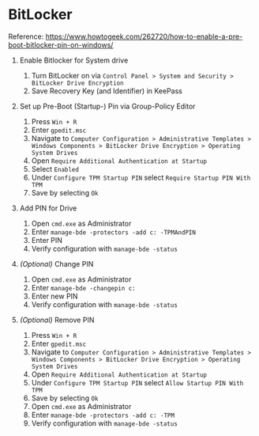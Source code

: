 # BitLocker
Reference: https://www.howtogeek.com/262720/how-to-enable-a-pre-boot-bitlocker-pin-on-windows/

1. Enable Bitlocker for System drive
   1. Turn BitLocker on via `Control Panel > System and Security > BitLocker Drive Encryption` 
   2. Save Recovery Key (and Identifier) in KeePass
2. Set up Pre-Boot (Startup-) Pin via Group-Policy Editor
   1. Press `Win + R`
   2. Enter `gpedit.msc`
   3. Navigate to `Computer Configuration > Administrative Templates > Windows Components > BitLocker Drive Encryption > Operating System Drives`
   4. Open `Require Additional Authentication at Startup`
   5. Select `Enabled`
   6. Under `Configure TPM Startup PIN` select `Require Startup PIN With TPM`
   7. Save by selecting `Ok`
3. Add PIN for Drive
   1. Open `cmd.exe` as Administrator
   2. Enter `manage-bde -protectors -add c: -TPMAndPIN`
   3. Enter PIN
   4. Verify configuration with `manage-bde -status`

4. *(Optional)* Change PIN
   1. Open `cmd.exe` as Administrator
   2. Enter `manage-bde -changepin c:`
   3. Enter new PIN
   4. Verify configuration with `manage-bde -status`

5. *(Optional)* Remove PIN
   1. Press `Win + R`
   2. Enter `gpedit.msc`
   3. Navigate to `Computer Configuration > Administrative Templates > Windows Components > BitLocker Drive Encryption > Operating System Drives`
   4. Open `Require Additional Authentication at Startup`
   5. Under `Configure TPM Startup PIN` select `Allow Startup PIN With TPM`
   6. Save by selecting `Ok`
   7. Open `cmd.exe` as Administrator
   8. Enter `manage-bde -protectors -add c: -TPM`
   9. Verify configuration with `manage-bde -status`